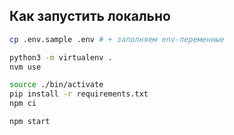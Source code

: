 ## Как запустить локально

```sh
cp .env.sample .env # + заполняем env-переменные

python3 -m virtualenv .
nvm use

source ./bin/activate
pip install -r requirements.txt
npm ci

npm start
```
